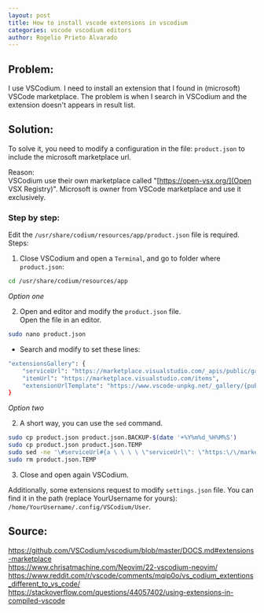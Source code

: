 ```yaml
---
layout: post
title: How to install vscode extensions in vscodium
categories: vscode vscodium editors
author: Rogelio Prieto Alvarado
---
```



## Problem:

I use VSCodium. I need to install an extension that I found in (microsoft) VSCode marketplace.
The problem is when I search in VSCodium and the extension doesn't appears in result list.



## Solution:
To solve it, you need to modify a configuration in the file: ```product.json``` to include the microsoft marketplace url.

Reason:\
VSCodium use their own marketplace called "[https://open-vsx.org/](Open VSX Registry)". Microsoft is owner from VSCode marketplace and use it exclusively.


### Step by step:


Edit the `/usr/share/codium/resources/app/product.json` file is required. Steps:

1. Close VSCodium and open a `Terminal`, and go to folder where `product.json`:
```bash
cd /usr/share/codium/resources/app
```

*Option one*  

2. Open and editor and modify the `product.json` file.\
Open the file in an editor. 
```bash
sudo nano product.json
```

  - Search and modify to set these lines: 
```bash
"extensionsGallery": {
    "serviceUrl": "https://marketplace.visualstudio.com/_apis/public/gallery",
    "itemUrl": "https://marketplace.visualstudio.com/items",
    "extensionUrlTemplate": "https://www.vscode-unpkg.net/_gallery/{publisher}/{name}/latest"
}
```

*Option two*  

  2. A short way, you can use the `sed` command.
  ```bash
  sudo cp product.json product.json.BACKUP-$(date '+%Y%m%d_%H%M%S')
  sudo cp product.json product.json.TEMP
  sudo sed -ne '\#serviceUrl#{a \ \ \ \ \"serviceUrl\": \"https:\/\/marketplace.visualstudio.com\/_apis\/public\/gallery\",' -e ';b };\#itemUrl#{a \ \ \ \ \"itemUrl\": \"https:\/\/marketplace.visualstudio.com\/items\",' -e ';b };\#extensionUrlTemplate#{a \ \ \ \ \"extensionUrlTemplate\": \"https:\/\/www.vscode-unpkg.net\/_gallery\/\{publisher\}\/\{name\}\/latest\"' -e ';b };p' /usr/share/codium/resources/app/product.json.TEMP |  sudo tee /usr/share/codium/resources/app/product.json >/dev/null
  sudo rm product.json.TEMP
  ```
3. Close and open again VSCodium.


Additionally, some extensions request to modify `settings.json` file.
You can find it in the path (replace YourUsername for yours): `/home/YourUsername/.config/VSCodium/User`. 





## Source:

<https://github.com/VSCodium/vscodium/blob/master/DOCS.md#extensions-marketplace>\
<https://www.chrisatmachine.com/Neovim/22-vscodium-neovim/>\
<https://www.reddit.com/r/vscode/comments/mqip0o/vs_codium_extentions_different_to_vs_code/>\
<https://stackoverflow.com/questions/44057402/using-extensions-in-compiled-vscode>
